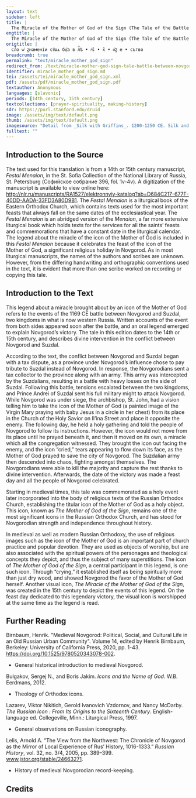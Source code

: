 ```yaml
---
layout: text
sidebar: left
title: |
  The Miracle of the Mother of God of the Sign (The Tale of the Battle between Novgorod and Suzdal) | слⷡ҇о ѡ҆ ꙁнаменїи ст҇ыѧ бц҇а в лⷮ҇ѣ • ҂ѕ̑ • х̑ • о҇ꙁ е • сътво
engtitle: |
  The Miracle of the Mother of God of the Sign (The Tale of the Battle between Novgorod and Suzdal)
origtitle: |
  слⷡ҇о ѡ҆ ꙁнаменїи ст҇ыѧ бц҇а в лⷮ҇ѣ • ҂ѕ̑ • х̑ • о҇ꙁ е • сътво
breadcrumb: true
permalink: "text/miracle_mother_god_sign"
redirect_from: /text/miracle-mother-god-sign-tale-battle-between-novgorod-and-suzdal
identifier: miracle_mother_god_sign.md
tei: /assets/tei/miracle_mother_god_sign.xml
pdf: /assets/pdf/miracle_mother_god_sign.pdf
textauthor: Anonymous
languages: [slavonic]
periods: [14th_century, 15th_century]
textcollections: [prayer-spirituality, making-history]
sdr: https://purl.stanford.edu/druid 
image: /assets/img/text/default.png
thumb: /assets/img/text/default.png
imagesource: "Detail from _Silk with Griffins_. 1200-1250 CE. Silk and silver-gilt metal on parchment over cotton. Central Asia, Sicily, or North Africa. 69 1/4 x 38 1/4 in. (175.9 x 97.2 cm). The Cloisters Collection, 1984, at the Metropolitan Museum of Art, New York. Object Number 1984.344. [https://www.metmuseum.org/art/collection/search/466119](https://www.metmuseum.org/art/collection/search/466119). [Public Domain]"
fulltext: ""
---
```

 

## Introduction to the Source 

<p>The text used for this translation is from a 14th or 15th century manuscript, <em>Festal Menaion</em>, in the St. Sofia Collection of the National Library of Russia, St. Petersburg (Софийское собрание 396, fol. 1v-4v). A digitization of the manuscript is available to view online here: <a href="http://nlr.ru/manuscripts/RA1527/elektronnyiy-katalog?ab=D684C217-677F-40DD-AADA-33FD3A80D9B1">http://nlr.ru/manuscripts/RA1527/elektronnyiy-katalog?ab=D684C217-677F-40DD-AADA-33FD3A80D9B1</a>. The <em>Festal Menaion</em> is a liturgical book of the Eastern Orthodox Church, which contains texts used for the most important feasts that always fall on the same dates of the ecclesiastical year. The <em>Festal Menaion</em> is an abridged version of the <em>Menaion</em>, a far more extensive liturgical book which holds texts for the services for all the saints’ feasts and commemorations that have a constant date in the liturgical calendar. The legend about the miracle of the icon of the Mother of God is included in this <em>Festal Menaion</em> because it celebrates the feast of the icon of the Mother of God, a significant religious holiday in Novgorod. As in most liturgical manuscripts, the names of the authors and scribes are unknown. However, from the differing handwriting and orthographic conventions used in the text, it is evident that more than one scribe worked on recording or copying this tale.</p>

## Introduction to the Text 

<p>This legend about a miracle brought about by an icon of the Mother of God refers to the events of the 1169 CE battle between Novgorod and Suzdal, two kingdoms in what is now western Russia. Written accounts of the event from both sides appeared soon after the battle, and an oral legend emerged to explain Novgorod’s victory. The tale in this edition dates to the 14th or 15th century, and describes divine intervention in the conflict between Novgorod and Suzdal.</p> <p>According to the text, the conflict between Novgorod and Suzdal began with a tax dispute, as a province under Novgorod’s influence chose to pay tribute to Suzdal instead of Novgorod. In response, the Novgorodians sent a tax collector to the province along with an army. This army was intercepted by the Suzdalians, resulting in a battle with heavy losses on the side of Suzdal. Following this battle, tensions escalated between the two kingdoms, and Prince Andrei of Suzdal sent his full military might to attack Novgorod. While Novgorod was under siege, the archbishop, St. John, had a vision telling him to take the icon of the Mother of God (a painted image of the Virgin Mary praying with baby Jesus in a circle in her chest) from its place in the Church of the Holy Savior on Il’ina Street and place it opposite the enemy. The following day, he held a holy gathering and told the people of Novgorod to follow its instructions. However, the icon would not move from its place until he prayed beneath it, and then it moved on its own, a miracle which all the congregation witnessed. They brought the icon out facing the enemy, and the icon “cried,” tears appearing to flow down its face, as the Mother of God prayed to save the city of Novgorod. The Suzdalian army then descended into chaos, fighting amongst themselves. The Novgorodians were able to kill the majority and capture the rest thanks to divine intervention. Afterwards, the date of the victory was made a feast day and all the people of Novgorod celebrated.</p> <p>Starting in medieval times, this tale was commemorated as a holy event later incorporated into the body of religious texts of the Russian Orthodox Church, establishing the titular icon of the Mother of God as a holy object. This icon, known as <em>The Mother of God of the Sign</em>, remains one of the most significant icons in the Russian Orthodox Church, and has stood for Novgorodian strength and independence throughout history.</p> <p>In medieval as well as modern Russian Orthodoxy, the use of religious images such as the icon of the Mother of God is an important part of church practice and popular devotion. They are used as objects of worship, but are also associated with the spiritual powers of the personages and theological concepts they depict, and thus the subject of many superstitions. The icon of <em>The Mother of God of the Sign</em>, a central participant in this legend, is one such icon. Through “crying,” it established itself as being spiritually more than just dry wood, and showed Novgorod the favor of the Mother of God herself. Another visual icon, <em>The Miracle of the Mother of God of the Sign</em>, was created in the 15th century to depict the events of this legend. On the feast day dedicated to this legendary victory, the visual icon is worshipped at the same time as the legend is read.</p>

## Further Reading 

<p>Birnbaum, Henrik. "Medieval Novgorod: Political, Social, and Cultural Life in an Old Russian Urban Community". Volume 14, edited by Henrik Birnbaum, Berkeley: University of California Press, 2020, pp. 1-43. <a href="https://doi.org/10.1525/9780520343078-002">https://doi.org/10.1525/9780520343078-002</a>.</p> <ul> <li>General historical introduction to medieval Novgorod.</li> </ul> <p>Bulgakov, Sergej N., and Boris Jakim. <em>Icons and the Name of God</em>. W.B. Eerdmans, 2012.</p> <ul> <li>Theology of Orthodox icons.</li> </ul> <p>Lazarev, Viktor Nikitich, Gerold Ivanovich Vzdornov, and Nancy McDarby. <em>The Russian Icon : From Its Origins to the Sixteenth Century</em>. English-language ed. Collegeville, Minn.: Liturgical Press, 1997.</p> <ul> <li>General observations on Russian iconography.</li> </ul> <p>Lelis, Arnold A. “The View from the Northwest: The Chronicle of Novgorod as the Mirror of Local Experience of Rus’ History, 1016-1333.” <em>Russian History</em>, vol. 32, no. 3/4, 2005, pp. 389–399. <a href="http://www.jstor.org/stable/24663271">www.jstor.org/stable/24663271</a>.</p> <ul> <li>History of medieval Novgorodian record-keeping.</li> </ul>

## Credits


